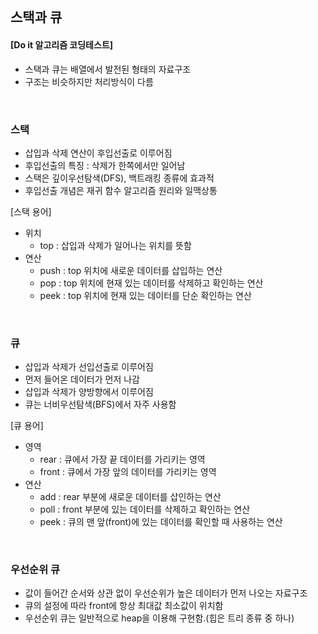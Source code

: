 <br>

## 스택과 큐

#### [Do it 알고리즘 코딩테스트]

- 스택과 큐는 배열에서 발전된 형태의 자료구조
- 구조는 비슷하지만 처리방식이 다름

<br>

### 스택
- 삽입과 삭제 연산이 후입선출로 이루어짐
- 후입선출의 특징 : 삭제가 한쪽에서만 일어남
- 스택은 깊이우선탐색(DFS), 백트래킹 종류에 효과적
- 후입선출 개념은 재귀 함수 알고리즘 원리와 일맥상통

[스택 용어]
- 위치 
  - top : 삽입과 삭제가 일어나는 위치를 뜻함
- 연산
  - push : top 위치에 새로운 데이터를 삽입하는 연산
  - pop : top 위치에 현재 있는 데이터를 삭제하고 확인하는 연산
  - peek : top 위치에 현재 있는 데이터를 단순 확인하는 연산


<br>

### 큐
- 삽입과 삭제가 선입선출로 이루어짐
- 먼저 들어온 데이터가 먼저 나감
- 삽입과 삭제가 양방향에서 이루어짐
- 큐는 너비우선탐색(BFS)에서 자주 사용함

[큐 용어]
- 영역 
  - rear : 큐에서 가장 끝 데이터를 가리키는 영역
  - front : 큐에서 가장 앞의 데이터를 가리키는 영역
- 연산
  - add : rear 부분에 새로운 데이터를 삽인하는 연산
  - poll : front 부분에 있는 데이터를 삭제하고 확인하는 연산
  - peek : 큐의 맨 앞(front)에 있는 데이터를 확인할 때 사용하는 연산

<br>

### 우선순위 큐
- 값이 들어간 순서와 상관 없이 우선순위가 높은 데이터가 먼저 나오는 자료구조
- 큐의 설정에 따라 front에 항상 최대값 최소값이 위치함
- 우선순위 큐는 일반적으로 heap을 이용해 구현함.(힙은 트리 종류 중 하나)
